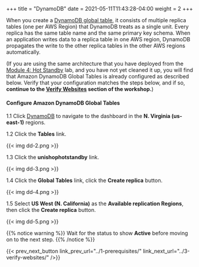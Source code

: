 +++
title = "DynamoDB"
date =  2021-05-11T11:43:28-04:00
weight = 2
+++

When you create a [DynamoDB global table](https://aws.amazon.com/dynamodb/global-tables/), it consists of multiple replica tables (one per AWS Region) that DynamoDB treats as a single unit. Every replica has the same table name and the same primary key schema. When an application writes data to a replica table in one AWS region, DynamoDB propagates the write to the other replica tables in the other AWS regions automatically.

(If you are using the same architecture that you have deployed from the [Module 4: Hot Standby](../../Workshop_4/) lab, and you have not yet cleaned it up, you will find that Amazon DynamoDB Global Tables is already configured as described below. Verify that your configuration matches the steps below, and if so, **continue to the [Verify Websites](../3-verify-websites/) section of the workshop.**)

#### Configure Amazon DynamoDB Global Tables

1.1 Click [DynamoDB](https://console.aws.amazon.com/dynamodbv2/home?region=us-east-1#/) to navigate to the dashboard in the **N. Virginia (us-east-1)** regions.

1.2 Click the **Tables** link.

{{< img dd-2.png >}}

1.3 Click the **unishophotstandby** link.

{{< img dd-3.png >}}

1.4 Click the **Global Tables** link, click the **Create replica** button.

{{< img dd-4.png >}}

1.5 Select **US West (N. California)** as the **Available replication Regions**, then click the **Create replica** button.

{{< img dd-5.png >}}

{{% notice warning %}}
Wait for the status to show **Active** before moving on to the next step. 
{{% /notice %}}

{{< prev_next_button link_prev_url="../1-prerequisites/" link_next_url="../3-verify-websites/" />}}
